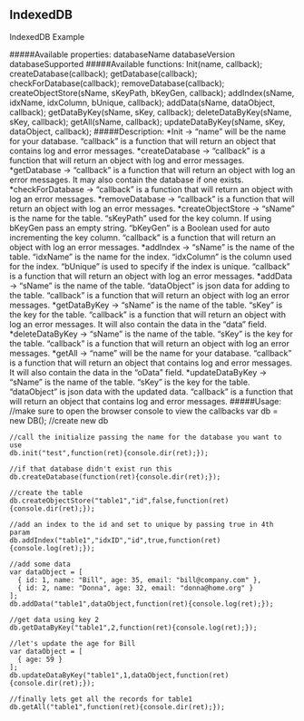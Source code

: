 ## IndexedDB
IndexedDB Example

#####Available properties:
	databaseName
	databaseVersion
	databaseSupported
#####Available functions:
	Init(name, callback);
	createDatabase(callback);
	getDatabase(callback);
	checkForDatabase(callback);
	removeDatabase(callback);
	createObjectStore(sName, sKeyPath, bKeyGen, callback);
	addIndex(sName, idxName, idxColumn, bUnique, callback);
	addData(sName, dataObject, callback);
	getDataByKey(sName, sKey, callback);
	deleteDataByKey(sName, sKey, callback);
	getAll(sName, callback);
	updateDataByKey(sName, sKey, dataObject, callback);
#####Description:
	*Init -> “name” will be the name for your database. “callback” is a function that will return an object that contains log and error messages.
	*createDatabase -> “callback” is a function that will return an object with log and error messages.
	*getDatabase -> “callback” is a function that will return an object with log an error messages. It may also contain the database if one exists.
	*checkForDatabase -> “callback” is a function that will return an object with log an error messages.
	*removeDatabase -> “callback” is a function that will return an object with log an error messages.
	*createObjectStore -> “sName” is the name for the table. “sKeyPath” used for the key column. If using bKeyGen pass an empty string. “bKeyGen” is a Boolean used for auto incrementing the key column. “callback” is a function that will return an object with log an error messages.
	*addIndex -> “sName” is the name of the table. “idxName” is the name for the index. “idxColumn” is the column used for the index. “bUnique” is used to specify if the index is unique. “callback” is a function that will return an object with log an error messages.
	*addData -> “sName” is the name of the table. “dataObject” is json data for adding to the table. “callback” is a function that will return an object with log an error messages.
	*getDataByKey -> “sName” is the name of the table. “sKey” is the key for the table. “callback” is a function that will return an object with log an error messages. It will also contain the data in the “data” field.
	*deleteDataByKey -> “sName” is the name of the table. “sKey” is the key for the table. “callback” is a function that will return an object with log an error messages.
	*getAll -> “name” will be the name for your database. “callback” is a function that will return an object that contains log and error messages. It will also contain the data in the “oData” field.
	*updateDataByKey -> “sName” is the name of the table. “sKey” is the key for the table. “dataObject” is json data with the updated data. “callback” is a function that will return an object that contains log and error messages.
#####Usage:
    //make sure to open the browser console to view the callbacks
    var db = new DB(); //create new db
    
    //call the initialize passing the name for the database you want to use
    db.init("test",function(ret){console.dir(ret);});
    
    //if that database didn't exist run this
    db.createDatabase(function(ret){console.dir(ret);});
    
    //create the table
    db.createObjectStore("table1","id",false,function(ret){console.dir(ret);});
    
    //add an index to the id and set to unique by passing true in 4th param
    db.addIndex("table1","idxID","id",true,function(ret){console.log(ret);});
    
    //add some data
    var dataObject = [
      { id: 1, name: "Bill", age: 35, email: "bill@company.com" },
      { id: 2, name: "Donna", age: 32, email: "donna@home.org" }
    ];
    db.addData("table1",dataObject,function(ret){console.log(ret);});
    
    //get data using key 2
    db.getDataByKey("table1",2,function(ret){console.log(ret);});
    
    //let's update the age for Bill
    var dataObject = [
      { age: 59 }
    ];
    db.updateDataByKey("table1",1,dataObject,function(ret){console.dir(ret);});
    
    //finally lets get all the records for table1
    db.getAll("table1",function(ret){console.dir(ret);});
